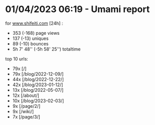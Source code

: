 # 01/04/2023 06:19 - Umami report
for www.shifeiti.com [24h] :

 - 353 (-168) page views
 - 137 (-13) uniques
 - 89 (-10) bounces
 - 5h 7' 48'' (-5h 58' 25'') totaltime


top 10 urls:
 - 79x [/]
 - 79x [/blog/2022-12-09/]
 - 44x [/blog/2022-12-22/]
 - 42x [/blog/2023-01-12/]
 - 13x [/blog/2022-05-07/]
 - 12x [/about/]
 - 10x [/blog/2023-02-03/]
 - 9x [/page/2/]
 - 9x [/wiki/]
 - 7x [/page/3/]


